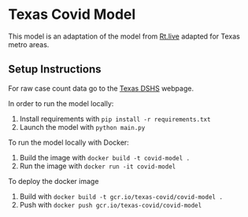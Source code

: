 # Texas Covid Model
This model is an adaptation of the model from [Rt.live](https://github.com/rtcovidlive/covid-model) adapted for Texas metro areas.

## Setup Instructions
For raw case count data go to the [Texas DSHS](https://dshs.texas.gov/coronavirus/) webpage.

In order to run the model locally:
1. Install requirements with `pip install -r requirements.txt`
1. Launch the model with `python main.py`

To run the model locally with Docker:
1. Build the image with `docker build -t covid-model .`
1. Run the image with `docker run -it covid-model`

To deploy the docker image
1. Build with `docker build -t gcr.io/texas-covid/covid-model .`
1. Push with `docker push gcr.io/texas-covid/covid-model`
